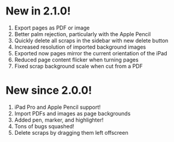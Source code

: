 # New in 2.1.0!

1. Export pages as PDF or image
2. Better palm rejection, particularly with the Apple Pencil
3. Quickly delete all scraps in the sidebar with new delete button
4. Increased resolution of imported background images
5. Exported now pages mirror the current orientation of the iPad
6. Reduced page content flicker when turning pages
7. Fixed scrap background scale when cut from a PDF


# New since 2.0.0!
1. iPad Pro and Apple Pencil support!
2. Import PDFs and images as page backgrounds
3. Added pen, marker, and highlighter!
4. Tons of bugs squashed!
5. Delete scraps by dragging them left offscreen